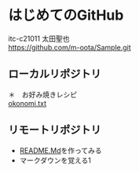 # はじめてのGitHub
itc-c21011 太田聖也  
https://github.com/m-oota/Sample.git

## ローカルリポジトリ
＊　お好み焼きレシピ  
[okonomi.txt](https://github.com/itc-c21011/Sample11/blob/master/okonomi.txt)

## リモートリポジトリ
* [README.Md](https://github.com/itc-c21011/Sample/blob/master/README.md)を作ってみる
* マークダウンを覚える1


